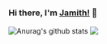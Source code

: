 ### Hi there, I'm [Jamith!](https://jamith.com) 👋


<!--
**JamithNimantha/JamithNimantha** is a ✨ _special_ ✨ repository because its `README.md` (this file) appears on your GitHub profile.

Here are some ideas to get you started:

- 🔭 I’m currently working on ...
- 🌱 I’m currently learning ...
- 👯 I’m looking to collaborate on ...
- 🤔 I’m looking for help with ...
- 💬 Ask me about ...
- 📫 How to reach me: ...
- 😄 Pronouns: ...
- ⚡ Fun fact: ...
-->



  <img align="center" src="https://github-readme-stats.vercel.app/api?username=JamithNimantha&show_icons=true&include_all_commits=true&theme=material-palenight" alt="Anurag's github stats" />
  <!-- Change the `github-readme-stats.anuraghazra1.vercel.app` to `github-readme-stats.vercel.app`  -->
  <img align="center" src="https://github-readme-stats.vercel.app/api/top-langs/?username=JamithNimantha&layout=compact&theme=material-palenight" />
